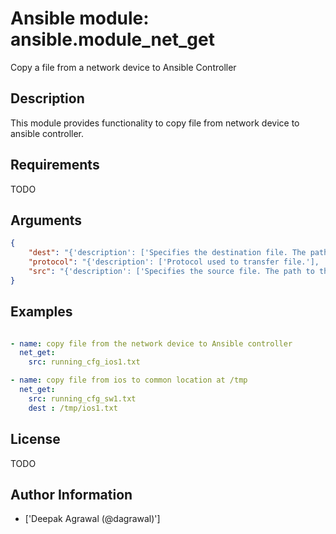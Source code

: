 # Ansible module: ansible.module_net_get


Copy a file from a network device to Ansible Controller

## Description

This module provides functionality to copy file from network device to ansible controller.

## Requirements

TODO

## Arguments

``` json
{
    "dest": "{'description': ['Specifies the destination file. The path to the destination file can either be the full path on the Ansible control host or a relative path from the playbook or role root directory.'], 'default': ['Same filename as specified in I(src). The path will be playbook root or role root directory if playbook is part of a role.']}",
    "protocol": "{'description': ['Protocol used to transfer file.'], 'default': 'scp', 'choices': ['scp', 'sftp']}",
    "src": "{'description': ['Specifies the source file. The path to the source file can either be the full path on the network device or a relative path as per path supported by destination network device.'], 'required': True}",
}
```

## Examples


``` yaml

- name: copy file from the network device to Ansible controller
  net_get:
    src: running_cfg_ios1.txt

- name: copy file from ios to common location at /tmp
  net_get:
    src: running_cfg_sw1.txt
    dest : /tmp/ios1.txt

```

## License

TODO

## Author Information
  - ['Deepak Agrawal (@dagrawal)']
